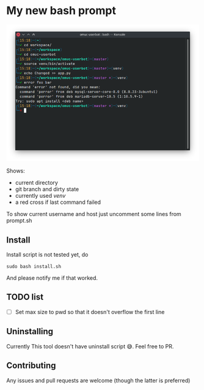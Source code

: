 # My new bash prompt
![Screenshot](screenshot.png)

Shows:
 * current directory
 * git branch and dirty state
 * currently used *venv*
 * a red cross if last command failed

To show current username and host just uncomment some lines from prompt.sh

## Install
Install script is not tested yet, do
```
sudo bash install.sh
```
And please notify me if that worked.

## TODO list
* [ ] Set max size to pwd so that it doesn't overflow the first line

## Uninstalling
Currently This tool doesn't have uninstall script :sweat_smile:.
Feel free to PR.

## Contributing
Any issues and pull requests are welcome (though the latter is preferred)
